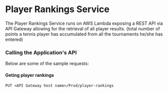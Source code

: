 # Player Rankings Service

The Player Rankings Service runs on AWS Lambda exposing a REST API via API Gateway allowing for the retrieval of all player results. (total number of points a tennis player has accumulated from all the tournaments he/she has entered)

### Calling the Application's API

Below are some of the sample requests:

#### Geting player rankings
``` 
PUT <API Gateway host name>/Prod/player-rankings
```
